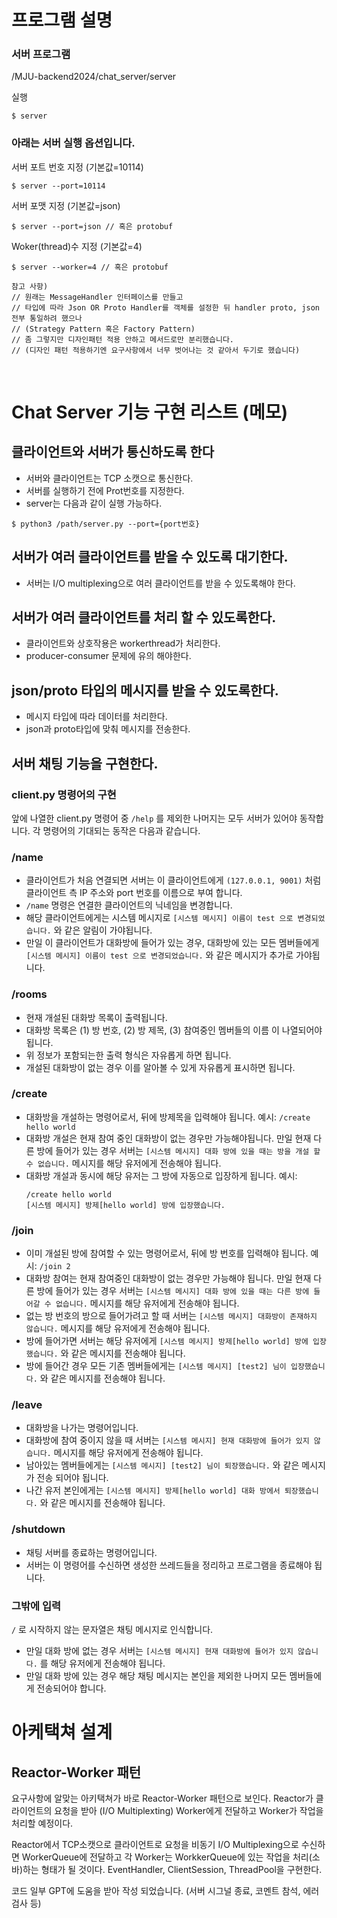 
# 프로그램 설명


### 서버 프로그램
/MJU-backend2024/chat_server/server

실행
```
$ server
```

### 아래는 서버 실행 옵션입니다.

서버 포트 번호 지정 (기본값=10114)
```
$ server --port=10114
```

서버 포맷 지정 (기본값=json)
```
$ server --port=json // 혹은 protobuf
```

Woker(thread)수 지정 (기본값=4)
```
$ server --worker=4 // 혹은 protobuf
```


```
참고 사항)
// 원래는 MessageHandler 인터페이스를 만들고 
// 타입에 따라 Json OR Proto Handler를 객체를 설정한 뒤 handler proto, json 전부 통일하려 했으나
// (Strategy Pattern 혹은 Factory Pattern)
// 좀 그렇지만 디자인패턴 적용 안하고 메서드로만 분리했습니다. 
// (디자인 패턴 적용하기엔 요구사항에서 너무 벗어나는 것 같아서 두기로 했습니다)
```

<br>


# Chat Server 기능 구현 리스트 (메모)

## 클라이언트와 서버가 통신하도록 한다

- 서버와 클라이언트는 TCP 소캣으로 통신한다.
- 서버를 실행하기 전에 Prot번호를 지정한다.
- server는 다음과 같이 실행 가능하다. 

```
$ python3 /path/server.py --port={port번호}
```


## 서버가 여러 클라이언트를 받을 수 있도록 대기한다.

- 서버는 I/O multiplexing으로 여러 클라이언트를 받을 수 있도록해야 한다. 


## 서버가 여러 클라이언트를 처리 할 수 있도록한다.

- 클라이언트와 상호작용은 workerthread가 처리한다.
- producer-consumer 문제에 유의 해야한다.


## json/proto 타입의 메시지를 받을 수 있도록한다.

- 메시지 타입에 따라 데이터를 처리한다.
- json과 proto타입에 맞춰 메시지를 전송한다.


## 서버 채팅 기능을 구현한다.

### client.py 명령어의 구현
앞에 나열한 client.py 명령어 중 `/help` 를 제외한 나머지는 모두 서버가 있어야 동작합니다.
각 명령어의 기대되는 동작은 다음과 같습니다.

### /name

* 클라이언트가 처음 연결되면 서버는 이 클라이언트에게 `(127.0.0.1, 9001)` 처럼 클라이언트 측 IP 주소와 port 번호를 이름으로 부여 합니다.
* `/name` 명령은 연결한 클라이언트의 닉네임을 변경합니다.
* 해당 클라이언트에게는 시스템 메시지로 `[시스템 메시지] 이름이 test 으로 변경되었습니다.` 와 같은 알림이 가야됩니다.
* 만일 이 클라이언트가 대화방에 들어가 있는 경우, 대화방에 있는 모든 멤버들에게 `[시스템 메시지] 이름이 test 으로 변경되었습니다.` 와 같은 메시지가 추가로 가야됩니다.

### /rooms

* 현재 개설된 대화방 목록이 출력됩니다.
* 대화방 목록은 (1) 방 번호, (2) 방 제목, (3) 참여중인 멤버들의 이름 이 나열되어야 됩니다.
* 위 정보가 포함되는한 출력 형식은 자유롭게 하면 됩니다.
* 개설된 대화방이 없는 경우 이를 알아볼 수 있게 자유롭게 표시하면 됩니다.

### /create

* 대화방을 개설하는 명령어로서, 뒤에 방제목을 입력해야 됩니다.
  예시: `/create hello world`
* 대화방 개설은 현재 참여 중인 대화방이 없는 경우만 가능해야됩니다. 만일 현재 다른 방에 들어가 있는 경우 서버는 `[시스템 메시지] 대화 방에 있을 때는 방을 개설 할 수 없습니다.` 메시지를 해당 유저에게 전송해야 됩니다.
* 대화방 개설과 동시에 해당 유저는 그 방에 자동으로 입장하게 됩니다.
  예시:
  ```
  /create hello world
  [시스템 메시지] 방제[hello world] 방에 입장했습니다.
  ```

### /join

* 이미 개설된 방에 참여할 수 있는 명령어로서, 뒤에 방 번호를 입력해야 됩니다.
  예시: `/join 2`
* 대화방 참여는 현재 참여중인 대화방이 없는 경우만 가능해야 됩니다. 만일 현재 다른 방에 들어가 있는 경우 서버는 `[시스템 메시지] 대화 방에 있을 때는 다른 방에 들어갈 수 없습니다.` 메시지를 해당 유저에게 전송해야 됩니다.
* 없는 방 번호의 방으로 들어가려고 할 때 서버는 `[시스템 메시지] 대화방이 존재하지 않습니다.` 메시지를 해당 유저에게 전송해야 됩니다.
* 방에 들어가면 서버는 해당 유저에게 `[시스템 메시지] 방제[hello world] 방에 입장했습니다.` 와 같은 메시지를 전송해야 됩니다.
* 방에 들어간 경우 모든 기존 멤버들에게는 `[시스템 메시지] [test2] 님이 입장했습니다.` 와 같은 메시지를 전송해야 됩니다.

### /leave

* 대화방을 나가는 명령어입니다.
* 대화방에 참여 중이지 않을 때 서버는 `[시스템 메시지] 현재 대화방에 들어가 있지 않습니다.` 메시지를 해당 유저에게 전송해야 됩니다.
* 남아있는 멤버들에게는 `[시스템 메시지] [test2] 님이 퇴장했습니다.` 와 같은 메시지가 전송 되어야 됩니다.
* 나간 유저 본인에게는 `[시스템 메시지] 방제[hello world] 대화 방에서 퇴장했습니다.` 와 같은 메시지를 전송해야 됩니다.

### /shutdown

* 채팅 서버를 종료하는 명령어입니다.
* 서버는 이 명령어를 수신하면 생성한 쓰레드들을 정리하고 프로그램을 종료해야 됩니다.

### 그밖에 입력

`/` 로 시작하지 않는 문자열은 채팅 메시지로 인식합니다.

* 만일 대화 방에 없는 경우 서버는 `[시스템 메시지] 현재 대화방에 들어가 있지 않습니다.` 를 해당 유저에게 전송해야 됩니다.
* 만일 대화 방에 있는 경우 해당 채팅 메시지는 본인을 제외한 나머지 모든 멤버들에게 전송되어야 합니다. 


# 아케택쳐 설계

## Reactor-Worker 패턴

요구사항에 알맞는 아키택쳐가 바로 Reactor-Worker 패턴으로 보인다.
Reactor가 클라이언트의 요청을 받아 (I/O Multiplexting) Worker에게 전달하고 Worker가 작업을 처리할 예정이다.

Reactor에서 TCP소캣으로 클라이언트로 요청을 비동기 I/O Multiplexing으로 수신하면 WorkerQueue에 전달하고
각 Worker는 WorkkerQueue에 있는 작업을 처리(소바)하는 형태가 될 것이다.
EventHandler, ClientSession, ThreadPool을 구현한다.




코드 일부 GPT에 도움을 받아 작성 되었습니다.
(서버 시그널 종료, 코멘트 참석, 에러 검사 등)

